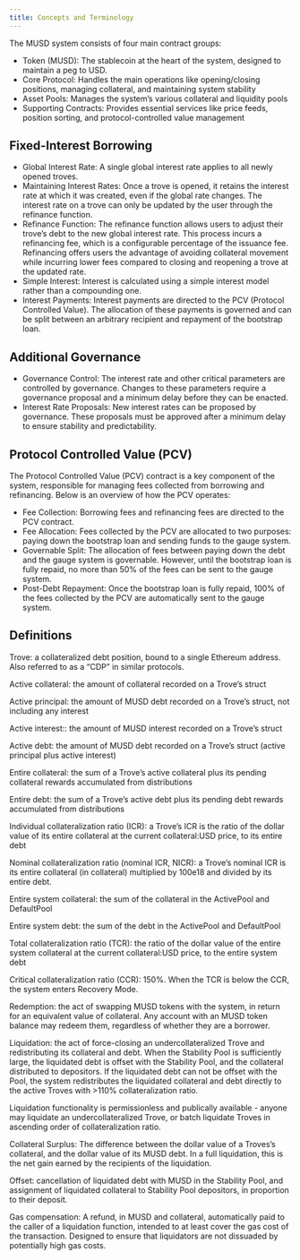 ```yaml
---
title: Concepts and Terminology
---
```


The MUSD system consists of four main contract groups:

* Token (MUSD): The stablecoin at the heart of the system, designed to maintain a peg to USD.
* Core Protocol: Handles the main operations like opening/closing positions, managing collateral, and maintaining system stability
* Asset Pools: Manages the system’s various collateral and liquidity pools
* Supporting Contracts: Provides essential services like price feeds, position sorting, and protocol-controlled value management

## Fixed-Interest Borrowing

* Global Interest Rate: A single global interest rate applies to all newly opened troves.
* Maintaining Interest Rates: Once a trove is opened, it retains the interest rate at which it was created, even if the global rate changes. The interest rate on a trove can only be updated by the user through the refinance function.
* Refinance Function: The refinance function allows users to adjust their trove’s debt to the new global interest rate. This process incurs a refinancing fee, which is a configurable percentage of the issuance fee. Refinancing offers users the advantage of avoiding collateral movement while incurring lower fees compared to closing and reopening a trove at the updated rate.
* Simple Interest: Interest is calculated using a simple interest model rather than a compounding one.
* Interest Payments: Interest payments are directed to the PCV (Protocol Controlled Value). The allocation of these payments is governed and can be split between an arbitrary recipient and repayment of the bootstrap loan.

## Additional Governance

* Governance Control: The interest rate and other critical parameters are controlled by governance. Changes to these parameters require a governance proposal and a minimum delay before they can be enacted.
* Interest Rate Proposals: New interest rates can be proposed by governance. These proposals must be approved after a minimum delay to ensure stability and predictability.

## Protocol Controlled Value (PCV)

The Protocol Controlled Value (PCV) contract is a key component of the system, responsible for managing fees collected from borrowing and refinancing. Below is an overview of how the PCV operates:

* Fee Collection: Borrowing fees and refinancing fees are directed to the PCV contract.
* Fee Allocation: Fees collected by the PCV are allocated to two purposes: paying down the bootstrap loan and sending funds to the gauge system.
* Governable Split: The allocation of fees between paying down the debt and the gauge system is governable. However, until the bootstrap loan is fully repaid, no more than 50% of the fees can be sent to the gauge system.
* Post-Debt Repayment: Once the bootstrap loan is fully repaid, 100% of the fees collected by the PCV are automatically sent to the gauge system.

## Definitions

Trove: a collateralized debt position, bound to a single Ethereum address. Also referred to as a “CDP” in similar protocols.

Active collateral: the amount of collateral recorded on a Trove’s struct

Active principal: the amount of MUSD debt recorded on a Trove’s struct, not including any interest

Active interest:: the amount of MUSD interest recorded on a Trove’s struct

Active debt: the amount of MUSD debt recorded on a Trove’s struct (active principal plus active interest)

Entire collateral: the sum of a Trove’s active collateral plus its pending collateral rewards accumulated from distributions

Entire debt: the sum of a Trove’s active debt plus its pending debt rewards accumulated from distributions

Individual collateralization ratio (ICR): a Trove’s ICR is the ratio of the dollar value of its entire collateral at the current collateral:USD price, to its entire debt

Nominal collateralization ratio (nominal ICR, NICR): a Trove’s nominal ICR is its entire collateral (in collateral) multiplied by 100e18 and divided by its entire debt.

Entire system collateral: the sum of the collateral in the ActivePool and DefaultPool

Entire system debt: the sum of the debt in the ActivePool and DefaultPool

Total collateralization ratio (TCR): the ratio of the dollar value of the entire system collateral at the current collateral:USD price, to the entire system debt

Critical collateralization ratio (CCR): 150%. When the TCR is below the CCR, the system enters Recovery Mode.

Redemption: the act of swapping MUSD tokens with the system, in return for an equivalent value of collateral. Any account with an MUSD token balance may redeem them, regardless of whether they are a borrower.

Liquidation: the act of force-closing an undercollateralized Trove and redistributing its collateral and debt. When the Stability Pool is sufficiently large, the liquidated debt is offset with the Stability Pool, and the collateral distributed to depositors. If the liquidated debt can not be offset with the Pool, the system redistributes the liquidated collateral and debt directly to the active Troves with >110% collateralization ratio.

Liquidation functionality is permissionless and publically available - anyone may liquidate an undercollateralized Trove, or batch liquidate Troves in ascending order of collateralization ratio.

Collateral Surplus: The difference between the dollar value of a Troves’s collateral, and the dollar value of its MUSD debt. In a full liquidation, this is the net gain earned by the recipients of the liquidation.

Offset: cancellation of liquidated debt with MUSD in the Stability Pool, and assignment of liquidated collateral to Stability Pool depositors, in proportion to their deposit.

Gas compensation: A refund, in MUSD and collateral, automatically paid to the caller of a liquidation function, intended to at least cover the gas cost of the transaction. Designed to ensure that liquidators are not dissuaded by potentially high gas costs.